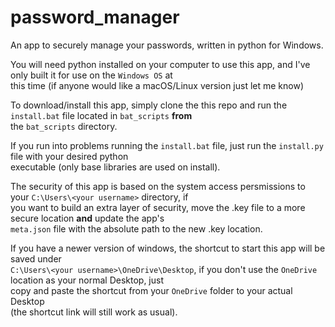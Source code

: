 # password_manager
An app to securely manage your passwords, written in python for Windows.<br>

You will need python installed on your computer to use this app, and I've only built it for use on the `Windows OS` at<br>
this time (if anyone would like a macOS/Linux version just let me know)

To download/install this app, simply clone the this repo and run the `install.bat` file located in `bat_scripts` <b>from</b><br>
the `bat_scripts` directory.

If you run into problems running the `install.bat` file, just run the `install.py` file with your desired python<br>
executable (only base libraries are used on install).

The security of this app is based on the system access persmissions to your `C:\Users\<your username>` directory, if<br>
you want to build an extra layer of security, move the .key file to a more secure location <b>and</b> update the app's<br>
`meta.json` file with the absolute path to the new .key location.

If you have a newer version of windows, the shortcut to start this app will be saved under<br>
`C:\Users\<your username>\OneDrive\Desktop`, if you don't use the `OneDrive` location as your normal Desktop, just<br>
copy and paste the shortcut from your `OneDrive` folder to your actual Desktop<br>
(the shortcut link will still work as usual).
